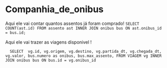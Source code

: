 # Companhia_de_onibus



Aqui ele vai contar quantos assentos já foram comprado!
`SELECT COUNT(ast.id) FROM assento ast INNER JOIN onibus bus ON ast.onibus_id = bus.id;`


Aqui ele vai trazer as viagens disponivel !

``  
    SELECT 
    	vg.id,
        vg.origem,
        vg.destino,
        vg.partida_dt,
        vg.chegada_dt,
        vg.valor,
        bus.numero as onibus,
        bus.max_assento,
    FROM VIAGEM vg
    	INNER JOIN onibus bus
        	ON bus.id = vg.onibus_id
``    
        

